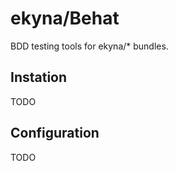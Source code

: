 ekyna/Behat
===========

BDD testing tools for ekyna/* bundles.

## Instation
TODO

## Configuration
TODO

